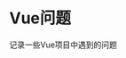 <!--
 * @Author: laidz laidz@yelinked.com
 * @Date: 2024-07-18 11:08:45
 * @LastEditors: laidz laidz@yelinked.com
 * @LastEditTime: 2024-08-28 11:52:41
 * @Description: 
-->
# Vue问题

记录一些Vue项目中遇到的问题